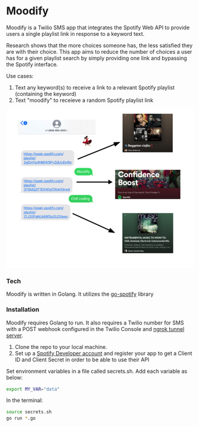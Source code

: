 # Moodify

Moodify is a Twilio SMS app that integrates the Spotify Web API to provide users a single playlist link in response to a keyword text. 

Research shows that the more choices someone has, the less satisfied they are with their choice. This app aims to reduce the number of choices a user has for a given playlist search by simply providing one link and bypassing the Spotify interface.

Use cases:
1. Text any keyword(s) to receive a link to a relevant Spotify playlist (containing the keyword)
2. Text "moodify" to receieve a random Spotify playlist link

![Screenshot](https://github.com/corinnejachelski/moodify_go/blob/master/moodify_example.png)

### Tech

Moodify is written in Golang. It utilizes the [go-spotify](https://github.com/rapito/go-spotify) library

### Installation

Moodify requires Golang to run. It also requires a Twilio number for SMS with a POST webhook configured in the Twilio Console and [ngrok tunnel server](https://www.twilio.com/blog/2013/10/test-your-webhooks-locally-with-ngrok.html). 

1. Clone the repo to your local machine. 
2. Set up a [Spotify Developer account](https://developer.spotify.com/dashboard/login) and register your app to get a Client ID and Client Secret in order to be able to use their API

Set environment variables in a file called secrets.sh. Add each variable as below:
```sh
export MY_VAR="data"
```
In the terminal:
```sh
source secrets.sh
go run *.go
```